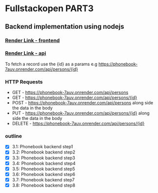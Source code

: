# Fullstackopen PART3

## Backend implementation using nodejs

### [Render Link - frontend](https://phonebook-7auv.onrender.com/)

### [Render Link - api](https://phonebook-7auv.onrender.com/api/persons)

To fetch a record use the {id} as a params e.g <https://phonebook-7auv.onrender.com/api/persons/{id}>

### HTTP Requests

- GET - <https://phonebook-7auv.onrender.com/api/persons>
- GET - <https://phonebook-7auv.onrender.com/api/persons/{id}>
- POST - <https://phonebook-7auv.onrender.com/api/persons> along side the data in the body
- PUT - <https://phonebook-7auv.onrender.com/api/persons/{id}> along side the data in the body
- DELETE - <https://phonebook-7auv.onrender.com/api/persons/{id}>

### outline

- [x] 3.1: Phonebook backend step1
- [x] 3.2: Phonebook backend step2
- [x] 3.3: Phonebook backend step3
- [x] 3.4: Phonebook backend step4
- [x] 3.5: Phonebook backend step5
- [x] 3.6: Phonebook backend step6
- [x] 3.7: Phonebook backend step7
- [x] 3.8: Phonebook backend step8
